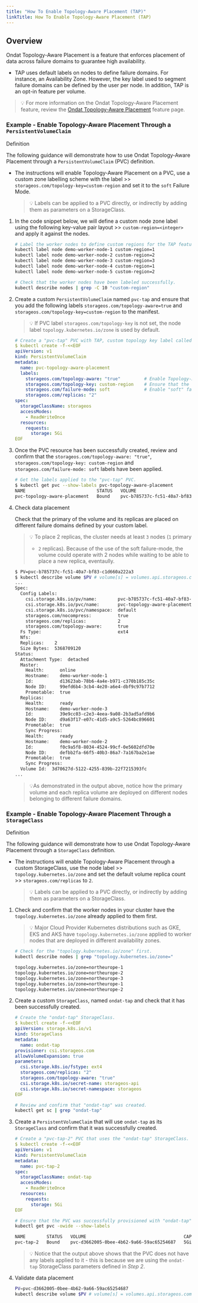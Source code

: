 ```yaml
---
title: "How To Enable Topology-Aware Placement (TAP)"
linkTitle: How To Enable Topology-Aware Placement (TAP)
---
```


## Overview

Ondat Topology-Aware Placement is a feature that enforces placement of data
across failure domains to guarantee high availability.

- TAP uses default labels on nodes to define failure domains. For instance, an
  Availability Zone. However, the key label used to segment failure domains can
  be defined by the user per node. In addition, TAP is an opt-in feature per
  volume.

> 💡 For more information on the Ondat Topology-Aware Placement feature, review
> the [Ondat Topology-Aware Placement](/docs/concepts/tap) feature page.

### Example - Enable Topology-Aware Placement Through a `PersistentVolumeClaim`

Definition

The following guidance will demonstrate how to use Ondat Topology-Aware
Placement through a `PersistentVolumeClaim` (PVC) definition.

- The instructions will enable Topology-Aware Placement on a PVC, use a custom
  zone labelling scheme with the label >>
  `storageos.com/topology-key=custom-region` and set it to the `soft` Failure
  Mode.

    > 💡 Labels can be applied to a PVC directly, or indirectly by adding them
    > as parameters on a StorageClass.

1. In the code snippet below, we will define a custom node zone label using the
following key-value pair layout >> `custom-region=<integer>` and apply it
against the nodes.

    ```bash
    # Label the worker nodes to define custom regions for the TAP feature.
    kubectl label node demo-worker-node-1 custom-region=1
    kubectl label node demo-worker-node-2 custom-region=2
    kubectl label node demo-worker-node-3 custom-region=3
    kubectl label node demo-worker-node-4 custom-region=1
    kubectl label node demo-worker-node-5 custom-region=2

    # Check that the worker nodes have been labeled successfully.
    kubectl describe nodes | grep -C 10 "custom-region"
    ```

1. Create a custom `PersistentVolumeClaim` named `pvc-tap` and ensure that you
add the following labels `storageos.com/topology-aware=true` and
`storageos.com/topology-key=custom-region` to the manifest.

    > 💡 If PVC label `storageos.com/topology-key` is not set, the node label
    > `topology.kubernetes.io/zone` is used by default.

    ```yaml
    # Create a "pvc-tap" PVC with TAP, custom topology key label called "custom-region" and "soft" failure mode is enabled.
    $ kubectl create -f-<<EOF
    apiVersion: v1
    kind: PersistentVolumeClaim
    metadata:
      name: pvc-topology-aware-placement
      labels:
        storageos.com/topology-aware: "true"         # Enable Topology-Aware Placement.
        storageos.com/topology-key: custom-region    # Ensure that the topology failure domain node label is defined.
        storageos.com/failure-mode: soft             # Enable "soft" failure mode.
        storageos.com/replicas: "2"
    spec:
      storageClassName: storageos
      accessModes:
        - ReadWriteOnce
      resources:
        requests:
          storage: 5Gi
    EOF
    ```

1. Once the PVC resource has been successfully created, review and confirm that
the `storageos.com/topology-aware: "true"`, `storageos.com/topology-key:
custom-region` and `storageos.com/failure-mode: soft` labels have been applied.

    ```bash
    # Get the labels applied to the "pvc-tap" PVC.
    $ kubectl get pvc --show-labels pvc-topology-aware-placement
    NAME                           STATUS   VOLUME                                     CAPACITY   ACCESS MODES   STORAGECLASS   AGE   LABELS
    pvc-topology-aware-placement   Bound    pvc-b785737c-fc51-40a7-bf83-c1d660a222a3   5Gi        RWO            storageos      81s   storageos.com/replicas=2,storageos.com/topology-aware=true
    ```

1. Check data placement

    Check that the primary of the volume and its replicas are placed on
    different failure domains defined by your custom label.

    > 💡 To place 2 replicas, the cluster needs at least `3` nodes (`1` primary
    >
    > - `2` replicas). Because of the use of the soft failure-mode, the volume
    > could operate with 2 nodes while waiting to be able to place a new
    > replica, eventaully.

    ```bash
    $ PV=pvc-b785737c-fc51-40a7-bf83-c1d660a222a3
    $ kubectl describe volume $PV # volume[s] = volumes.api.storageos.com
    ...
    Spec:
      Config Labels:
        csi.storage.k8s.io/pv/name:        pvc-b785737c-fc51-40a7-bf83-c1d660a222a3
        csi.storage.k8s.io/pvc/name:       pvc-topology-aware-placement
        csi.storage.k8s.io/pvc/namespace:  default
        storageos.com/nocompress:          true
        storageos.com/replicas:            2
        storageos.com/topology-aware:      true
      Fs Type:                             ext4
      Nfs:
      Replicas:    2
      Size Bytes:  5368709120
    Status:
      Attachment Type:  detached
      Master:
        Health:      online
        Hostname:    demo-worker-node-1
        Id:          d13623ab-78b6-4a4e-b971-c370b185c35c
        Node ID:     99efd6b4-3cb4-4e20-a6e4-dbf9c97b7712
        Promotable:  true
      Replicas:
        Health:      ready
        Hostname:    demo-worker-node-3
        Id:          39e9cc03-c2e3-4eea-9a08-2b3ad5afd9b6
        Node ID:     d9a63f17-e07c-41d5-a9c5-5264bc896601
        Promotable:  true
        Sync Progress:
        Health:      ready
        Hostname:    demo-worker-node-2
        Id:          f0c9a5f8-8034-4524-99cf-0e5602dfd70e
        Node ID:     defbb2fa-66f5-40b3-86a7-7a167ba2e1ae
        Promotable:  true
        Sync Progress:
      Volume Id:  3d70627d-5122-4255-839b-22f7215393fc
    ...
    ```

    > 💡As demonstrated in the output above, notice how the primary volume and
    > each replica volume are deployed on different nodes belonging to
    > different failure domains.

### Example - Enable Topology-Aware Placement Through a `StorageClass`

Definition

The following guidance will demonstrate how to use Ondat Topology-Aware
Placement through a `StorageClass` definition.

- The instructions will enable Topology-Aware Placement through a custom
  StorageClass, use the node label >> `topology.kubernetes.io/zone` and set the
  default volume replica count >> `storageos.com/replicas` to `2`.

    > 💡 Labels can be applied to a PVC directly, or indirectly by adding them
    > as parameters on a StorageClass.

1. Check and confirm that the worker nodes in your cluster have the
`topology.kubernetes.io/zone` already applied to them first.

    > 💡 Major Cloud Provider Kubernetes distributions such as GKE, EKS and AKS
    > have `topology.kubernetes.io/zone` applied to worker nodes that are
    > deployed in different availability zones.

    ```bash
    # Check for the "topology.kubernetes.io/zone" first.
    kubectl describe nodes | grep "topology.kubernetes.io/zone="

    topology.kubernetes.io/zone=northeurope-1
    topology.kubernetes.io/zone=northeurope-2
    topology.kubernetes.io/zone=northeurope-3
    topology.kubernetes.io/zone=northeurope-1
    topology.kubernetes.io/zone=northeurope-2
    ```

1. Create a custom `StorageClass`, named `ondat-tap` and check that it has been
successfully created.

    ```yaml
    # Create the "ondat-tap" StorageClass.
    $ kubectl create -f-<<EOF
    apiVersion: storage.k8s.io/v1
    kind: StorageClass
    metadata:
      name: ondat-tap
    provisioner: csi.storageos.com
    allowVolumeExpansion: true
    parameters:
      csi.storage.k8s.io/fstype: ext4
      storageos.com/replicas: "2"
      storageos.com/topology-aware: "true"
      csi.storage.k8s.io/secret-name: storageos-api
      csi.storage.k8s.io/secret-namespace: storageos
    EOF
    ```

    ```bash
    # Review and confirm that "ondat-tap" was created.
    kubectl get sc | grep "ondat-tap"
    ```

1. Create a `PersistentVolumeClaim` that will use `ondat-tap` as its
`StorageClass` and confirm that it was successfully created.

    ```yaml
    # Create a "pvc-tap-2" PVC that uses the "ondat-tap" StorageClass.
    $ kubectl create -f-<<EOF
    apiVersion: v1
    kind: PersistentVolumeClaim
    metadata:
      name: pvc-tap-2
    spec:
      storageClassName: ondat-tap
      accessModes:
        - ReadWriteOnce
      resources:
        requests:
          storage: 5Gi
    EOF
    ```

    ```bash
    # Ensure that the PVC was successfully provisioned with "ondat-tap".
    kubectl get pvc -owide --show-labels

    NAME        STATUS   VOLUME                                     CAPACITY   ACCESS MODES   STORAGECLASS   AGE   VOLUMEMODE   LABELS
    pvc-tap-2   Bound    pvc-d3662005-0bee-4b62-9a66-59ac65254687   5Gi        RWO            ondat-tap      4m    Filesystem   <none>
    ```

    > 💡 Notice that the output above shows that the PVC does not have any
    > labels applied to it - this is because we are using the `ondat-tap`
    > StorageClass parameters defined in *Step 2*.

1. Validate data placement

    ```bash
    PV=pvc-d3662005-0bee-4b62-9a66-59ac65254687
    kubectl describe volume $PV # volume[s] = volumes.api.storageos.com
    ```
